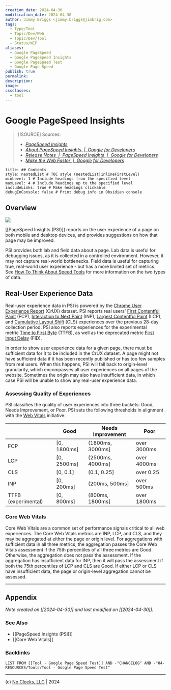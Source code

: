 ```yaml
---
creation_date: 2024-04-30
modification_date: 2024-04-30
author: Jimmy Briggs <jimmy.briggs@jimbrig.com>
tags:
  - Type/Tool
  - Topic/Dev/Web
  - Topic/Dev/Tool
  - Status/WIP
aliases:
  - Google PageSpeed
  - Google PageSpeed Insights
  - Google PageSpeed Test
  - Google Page Speed
publish: true
permalink:
description:
image:
cssclasses:
  - tool
---
```



# Google PageSpeed Insights

> [!SOURCE] Sources:
> - *[PageSpeed Insights](https://pagespeed.web.dev/)*
> - *[About PageSpeed Insights  |  Google for Developers](https://developers.google.com/speed/docs/insights/v5/about)*
> - *[Release Notes  |  PageSpeed Insights  |  Google for Developers](https://developers.google.com/speed/docs/insights/release_notes)*
> - *[Make the Web Faster  |  Google for Developers](https://developers.google.com/speed)*

```table-of-contents
title: ## Contents 
style: nestedList # TOC style (nestedList|inlineFirstLevel)
minLevel: 1 # Include headings from the specified level
maxLevel: 4 # Include headings up to the specified level
includeLinks: true # Make headings clickable
debugInConsole: false # Print debug info in Obsidian console
```

## Overview

![](https://i.imgur.com/eY9XT5k.png)

[[PageSpeed Insights (PSI)]] reports on the user experience of a page on both mobile and desktop devices, and provides suggestions on how that page may be improved.

PSI provides both lab and field data about a page. Lab data is useful for debugging issues, as it is collected in a controlled environment. However, it may not capture real-world bottlenecks. Field data is useful for capturing true, real-world user experience - but has a more limited set of metrics. See [How To Think About Speed Tools](https://developers.google.com/web/fundamentals/performance/speed-tools) for more information on the two types of data.

## Real-User Experience Data

Real-user experience data in PSI is powered by the [Chrome User Experience Report](https://developers.google.com/web/tools/chrome-user-experience-report) (CrUX) dataset. PSI reports real users' [First Contentful Paint](https://web.dev/fcp/) (FCP), [Interaction to Next Paint](https://web.dev/inp/) (INP), [Largest Contentful Paint](https://web.dev/lcp/) (LCP), and [Cumulative Layout Shift](https://web.dev/cls/) (CLS) experiences over the previous 28-day collection period. PSI also reports experiences for the experimental metric [Time to First Byte](https://web.dev/ttfb/) (TTFB), as well as the deprecated metric [First Input Delay](https://web.dev/fid/) (FID).

In order to show user experience data for a given page, there must be sufficient data for it to be included in the CrUX dataset. A page might not have sufficient data if it has been recently published or has too few samples from real users. When this happens, PSI will fall back to origin-level granularity, which encompasses all user experiences on all pages of the website. Sometimes the origin may also have insufficient data, in which case PSI will be unable to show any real-user experience data.

### Assessing Quality of Experiences

PSI classifies the quality of user experiences into three buckets: Good, Needs Improvement, or Poor. PSI sets the following thresholds in alignment with the [Web Vitals](https://web.dev/vitals/) initiative:

| |Good|Needs Improvement|Poor|
|-- |---|---|---|
|FCP|[0, 1800ms]|(1800ms, 3000ms]|over 3000ms|
|LCP|[0, 2500ms]|(2500ms, 4000ms]|over 4000ms|
|CLS|[0, 0.1]|(0.1, 0.25]|over 0.25|
|INP|[0, 200ms]|(200ms, 500ms]|over 500ms|
|TTFB (experimental)|[0, 800ms]|(800ms, 1800ms]|over 1800ms|

### Core Web Vitals

Core Web Vitals are a common set of performance signals critical to all web experiences. The Core Web Vitals metrics are INP, LCP, and CLS, and they may be aggregated at either the page or origin level. For aggregations with sufficient data in all three metrics, the aggregation passes the Core Web Vitals assessment if the 75th percentiles of all three metrics are Good. Otherwise, the aggregation does not pass the assessment. If the aggregation has insufficient data for INP, then it will pass the assessment if both the 75th percentiles of LCP and CLS are Good. If either LCP or CLS have insufficient data, the page or origin-level aggregation cannot be assessed.
***

## Appendix

*Note created on [[2024-04-30]] and last modified on [[2024-04-30]].*

### See Also

- [[PageSpeed Insights (PSI)]]
- [[Core Web Vitals]]

### Backlinks

```dataview
LIST FROM [[Tool - Google Page Speed Test]] AND -"CHANGELOG" AND -"04-RESOURCES/Tools/Tool - Google Page Speed Test"
```

***

(c) [No Clocks, LLC](https://github.com/noclocks) | 2024